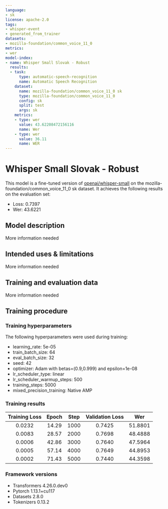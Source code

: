 ```yaml
---
language:
- sk
license: apache-2.0
tags:
- whisper-event
- generated_from_trainer
datasets:
- mozilla-foundation/common_voice_11_0
metrics:
- wer
model-index:
- name: Whisper Small Slovak - Robust
  results:
  - task:
      type: automatic-speech-recognition
      name: Automatic Speech Recognition
    dataset:
      name: mozilla-foundation/common_voice_11_0 sk
      type: mozilla-foundation/common_voice_11_0
      config: sk
      split: test
      args: sk
    metrics:
    - type: wer
      value: 43.62208472156116
      name: Wer
    - type: wer
      value: 36.11
      name: WER
---
```


<!-- This model card has been generated automatically according to the information the Trainer had access to. You
should probably proofread and complete it, then remove this comment. -->

# Whisper Small Slovak - Robust

This model is a fine-tuned version of [openai/whisper-small](https://huggingface.co/openai/whisper-small) on the mozilla-foundation/common_voice_11_0 sk dataset.
It achieves the following results on the evaluation set:
- Loss: 0.7397
- Wer: 43.6221

## Model description

More information needed

## Intended uses & limitations

More information needed

## Training and evaluation data

More information needed

## Training procedure

### Training hyperparameters

The following hyperparameters were used during training:
- learning_rate: 5e-05
- train_batch_size: 64
- eval_batch_size: 32
- seed: 42
- optimizer: Adam with betas=(0.9,0.999) and epsilon=1e-08
- lr_scheduler_type: linear
- lr_scheduler_warmup_steps: 500
- training_steps: 5000
- mixed_precision_training: Native AMP

### Training results

| Training Loss | Epoch | Step | Validation Loss | Wer     |
|:-------------:|:-----:|:----:|:---------------:|:-------:|
| 0.0232        | 14.29 | 1000 | 0.7425          | 51.8801 |
| 0.0083        | 28.57 | 2000 | 0.7698          | 48.4888 |
| 0.0006        | 42.86 | 3000 | 0.7640          | 47.5964 |
| 0.0005        | 57.14 | 4000 | 0.7649          | 44.8953 |
| 0.0002        | 71.43 | 5000 | 0.7440          | 44.3598 |


### Framework versions

- Transformers 4.26.0.dev0
- Pytorch 1.13.1+cu117
- Datasets 2.8.0
- Tokenizers 0.13.2
